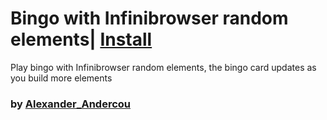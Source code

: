 # Bingo with Infinibrowser random elements| [Install](https://raw.githubusercontent.com/InfiniteCraftCommunity/userscripts/master/userscripts/Bingo_IB/index.user.js)

Play bingo with Infinibrowser random elements, the bingo card updates as you build more elements

### by [Alexander_Andercou](https://github.com/24sanduAlexandru)
